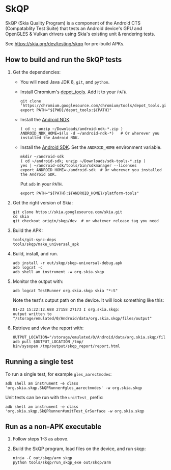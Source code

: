 SkQP
====

SkQP (Skia Quality Program) is a component of the Android CTS (Compatablity
Test Suite) that tests an Android device's GPU and OpenGLES & Vulkan drivers
using Skia's existing unit & rendering tests.

See https://skia.org/dev/testing/skqp for pre-build APKs.

How to build and run the SkQP tests
-----------------------------------

1.  Get the dependencies:

    -   You will need Java JDK 8, `git`, and `python`.

    -   Install Chromium's [depot\_tools](http://commondatastorage.googleapis.com/chrome-infra-docs/flat/depot_tools/docs/html/depot_tools_tutorial.html).  Add it to your `PATH`.

            git clone 'https://chromium.googlesource.com/chromium/tools/depot_tools.git'
            export PATH="${PWD}/depot_tools:${PATH}"

    -   Install the [Android NDK](https://developer.android.com/ndk/downloads/).

            ( cd ~; unzip ~/Downloads/android-ndk-*.zip )
            ANDROID_NDK_HOME=$(ls -d ~/android-ndk-*)   # Or wherever you installed the Android NDK.

    -   Install the [Android SDK](https://developer.android.com/studio/#command-tools).
        Set the `ANDROID_HOME` environment variable.

            mkdir ~/android-sdk
            ( cd ~/android-sdk; unzip ~/Downloads/sdk-tools-*.zip )
            yes | ~/android-sdk/tools/bin/sdkmanager --licenses
            export ANDROID_HOME=~/android-sdk  # Or wherever you installed the Android SDK.

        Put `adb` in your `PATH`.

            export PATH="${PATH}:${ANDROID_HOME}/platform-tools"

2.  Get the right version of Skia:

        git clone https://skia.googlesource.com/skia.git
        cd skia
        git checkout origin/skqp/dev  # or whatever release tag you need

3.  Build the APK:

        tools/git-sync-deps
        tools/skqp/make_universal_apk

4.  Build, install, and run.

        adb install -r out/skqp/skqp-universal-debug.apk
        adb logcat -c
        adb shell am instrument -w org.skia.skqp

5.  Monitor the output with:

        adb logcat TestRunner org.skia.skqp skia "*:S"

    Note the test's output path on the device.  It will look something like this:

        01-23 15:22:12.688 27158 27173 I org.skia.skqp:
        output written to "/storage/emulated/0/Android/data/org.skia.skqp/files/output"

6.  Retrieve and view the report with:

        OUTPUT_LOCATION="/storage/emulated/0/Android/data/org.skia.skqp/files/output"
        adb pull $OUTPUT_LOCATION /tmp/
        bin/sysopen /tmp/output/skqp_report/report.html

Running a single test
---------------------

To run a single test, for example `gles_aarectmodes`:

    adb shell am instrument -e class 'org.skia.skqp.SkQPRunner#gles_aarectmodes' -w org.skia.skqp

Unit tests can be run with the `unitTest_` prefix:

    adb shell am instrument -e class 'org.skia.skqp.SkQPRunner#unitTest_GrSurface -w org.skia.skqp

Run as a non-APK executable
---------------------------

1.  Follow steps 1-3 as above.

2.  Build the SkQP program, load files on the device, and run skqp:

        ninja -C out/skqp/arm skqp
        python tools/skqp/run_skqp_exe out/skqp/arm
